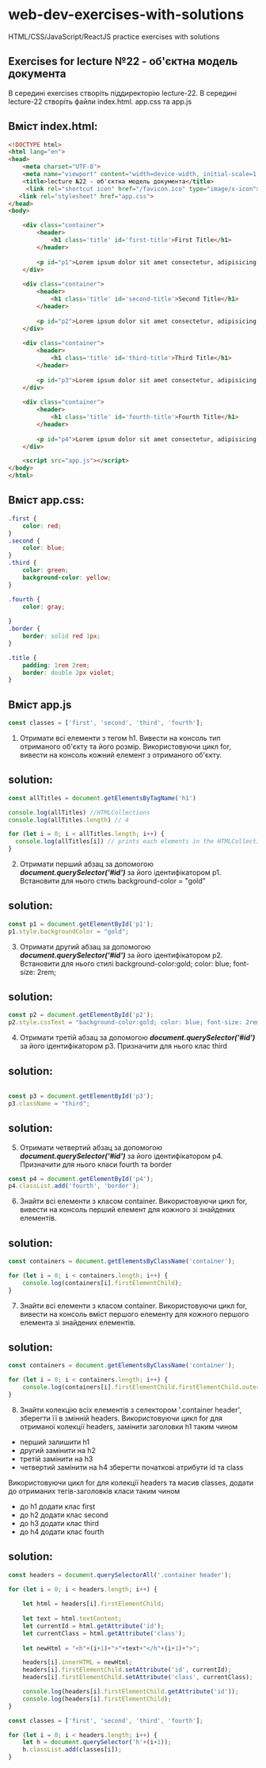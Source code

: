 # web-dev-exercises-with-solutions
HTML/CSS/JavaScript/ReactJS practice exercises with solutions
## Exercises for lecture №22 - об'єктна модель документа

В середині exercises створіть піддиректорію lecture-22. В середині lecture-22 створіть файли index.html. app.css та app.js

## Вміст index.html:
```html
<!DOCTYPE html>
<html lang="en">
<head>
    <meta charset="UTF-8">
    <meta name="viewport" content="width=device-width, initial-scale=1.0">
    <title>lecture №22 - об'єктна модель документа</title>
	 <link rel="shortcut icon" href="/favicon.ico" type="image/x-icon">
   <link rel="stylesheet" href="app.css">
</head>
<body>

    <div class="container">
        <header>
            <h1 class='title' id='first-title'>First Title</h1>
        </header>
        
        <p id="p1">Lorem ipsum dolor sit amet consectetur, adipisicing elit. Labore accusantium distinctio explicabo iure possimus natus obcaecati fugiat voluptas id, eveniet ab, voluptate repellat? Inventore voluptate perferendis sequi distinctio qui consectetur.</p>
    </div>
    
    <div class="container">
        <header>
            <h1 class='title' id='second-title'>Second Title</h1>
        </header>
        
        <p id="p2">Lorem ipsum dolor sit amet consectetur, adipisicing elit. Labore accusantium distinctio explicabo iure possimus natus obcaecati fugiat voluptas id, eveniet ab, voluptate repellat? Inventore voluptate perferendis sequi distinctio qui consectetur.</p>
    </div>
    
    <div class="container">
        <header>
            <h1 class='title' id='third-title'>Third Title</h1>
        </header>
        
        <p id="p3">Lorem ipsum dolor sit amet consectetur, adipisicing elit. Labore accusantium distinctio explicabo iure possimus natus obcaecati fugiat voluptas id, eveniet ab, voluptate repellat? Inventore voluptate perferendis sequi distinctio qui consectetur.</p>
    </div>
    
    <div class="container">
        <header>
            <h1 class='title' id='fourth-title'>Fourth Title</h1>
        </header>
    
        <p id="p4">Lorem ipsum dolor sit amet consectetur, adipisicing elit. Labore accusantium distinctio explicabo iure possimus natus obcaecati fugiat voluptas id, eveniet ab, voluptate repellat? Inventore voluptate perferendis sequi distinctio qui consectetur.</p>
    </div>

    <script src="app.js"></script>
</body>
</html>

```

## Вміст app.css:
```css
.first {
    color: red;
}
.second {
    color: blue;
}
.third {
    color: green;
    background-color: yellow;
}

.fourth {
    color: gray;
    
}
.border {
    border: solid red 1px;
}

.title {
    padding: 1rem 2rem;
    border: double 2px violet;
}
```
## Вміст app.js

```js
const classes = ['first', 'second', 'third', 'fourth'];
```

1. Отримати всі елементи з тегом h1. Вивести на консоль тип отриманого об'єкту та його розмір. Використовуючи цикл for, вивести на консоль кожний елемент з отриманого об'єкту.

## solution:
```js
const allTitles = document.getElementsByTagName('h1')

console.log(allTitles) //HTMLCollections
console.log(allTitles.length) // 4

for (let i = 0; i < allTitles.length; i++) {
  console.log(allTitles[i]) // prints each elements in the HTMLCollection
}
```

2. Отримати перший абзац за допомогою **_document.querySelector('#id')_** за його ідентифікатором p1. Встановити для нього стиль background-color = "gold"

## solution:
```js
const p1 = document.getElementById('p1');
p1.style.backgroundColor = "gold";

```
3. Отримати другий абзац за допомогою **_document.querySelector('#id')_** за його ідентифікатором p2. Встановити для нього стилі background-color:gold; color: blue; font-size: 2rem;

## solution:
```js
const p2 = document.getElementById('p2');
p2.style.cssText = "background-color:gold; color: blue; font-size: 2rem;";

```
4. Отримати третій абзац за допомогою **_document.querySelector('#id')_** за його ідентифікатором p3. Призначити для нього клас third 

## solution:
```js

const p3 = document.getElementById('p3');
p3.className = "third";

```
## solution:
5. Отримати четвертий абзац за допомогою **_document.querySelector('#id')_** за його ідентифікатором p4. Призначити для нього класи fourth та border

```js
const p4 = document.getElementById('p4');
p4.classList.add('fourth', 'border');
```

6. Знайти всі елементи з класом container. Використовуючи цикл for, вивести на консоль перший елемент для кожного зі знайдених елементів. 
## solution:
```js
const containers = document.getElementsByClassName('container');

for (let i = 0; i < containers.length; i++) {
    console.log(containers[i].firstElementChild); 
}

```
7. Знайти всі елементи з класом container. Використовуючи цикл for, вивести на консоль вміст першого елементу для кожного першого елемента зі знайдених елементів. 
## solution:
```js
const containers = document.getElementsByClassName('container');

for (let i = 0; i < containers.length; i++) {
    console.log(containers[i].firstElementChild.firstElementChild.outerHTML); 
}

```
8. Знайти колекцію всіх елементів з селектором '.container header', зберегти її в змінній headers. Використовуючи цикл for для отриманої колекції headers, замінити заголовки h1 таким чином
- перший залишити h1
- другий замінити на h2
- третій замінити на h3
- четвертий замінити на h4
зберегти початкові атрибути id та class

Використовуючи цикл for для колекції headers та масив classes, додати  до отриманих тегів-заголовків класи таким чином
- до h1 додати клас first
- до h2 додати клас second
- до h3 додати клас third
- до h4 додати клас fourth

## solution:
```js
const headers = document.querySelectorAll('.container header');

for (let i = 0; i < headers.length; i++) {
    
    let html = headers[i].firstElementChild;
    
    let text = html.textContent;
    let currentId = html.getAttribute('id');
    let currentClass = html.getAttribute('class');
    
    let newHtml = "<h"+(i+1)+">"+text+"</h"+(i+1)+">";

    headers[i].innerHTML = newHtml;
    headers[i].firstElementChild.setAttribute('id', currentId);
    headers[i].firstElementChild.setAttribute('class', currentClass);

    console.log(headers[i].firstElementChild.getAttribute('id')); 
    console.log(headers[i].firstElementChild); 
}

const classes = ['first', 'second', 'third', 'fourth'];

for (let i = 0; i < headers.length; i++) {
    let h = document.querySelector('h'+(i+1));
    h.classList.add(classes[i]);        
}

```
